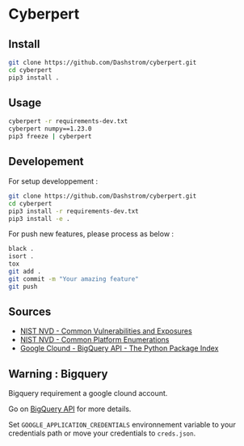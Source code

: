 # Cyberpert

## Install

```sh
git clone https://github.com/Dashstrom/cyberpert.git
cd cyberpert
pip3 install .
```

## Usage

```sh
cyberpert -r requirements-dev.txt
cyberpert numpy==1.23.0
pip3 freeze | cyberpert
```

## Developement

For setup developpement :

```sh
git clone https://github.com/Dashstrom/cyberpert.git
cd cyberpert
pip3 install -r requirements-dev.txt
pip3 install -e . 
```

For push new features, please process as below :

```sh
black .
isort .
tox
git add .
git commit -m "Your amazing feature"
git push
```

## Sources

- [NIST NVD - Common Vulnerabilities and Exposures](https://nvd.nist.gov/vuln/data-feeds#JSON_FEED)
- [NIST NVD - Common Platform Enumerations](https://nvd.nist.gov/feeds/xml/cpe/dictionary/official-cpe-dictionary_v2.3.xml.zip)
- [Google Clound - BigQuery API - The Python Package Index](https://packaging.python.org/en/latest/guides/analyzing-pypi-package-downloads/)

## Warning : Bigquery

Bigquery requirement a google clound account.

Go on [BigQuery API](https://console.cloud.google.com/apis/library/bigquery.googleapis.com) for more details.

Set `GOOGLE_APPLICATION_CREDENTIALS` environnement variable to your credentials path or move your credentials to `creds.json`.
